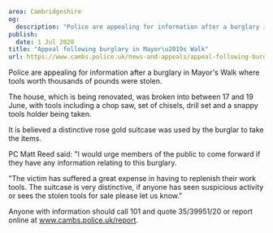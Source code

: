 ```yaml
area: Cambridgeshire
og:
  description: "Police are appealing for information after a burglary in Mayor\u2019s Walk where tools worth thousands of pounds were stolen."
publish:
  date: 1 Jul 2020
title: "Appeal following burglary in Mayor\u2019s Walk"
url: https://www.cambs.police.uk/news-and-appeals/appeal-following-burglary-in-mayors-walk
```

Police are appealing for information after a burglary in Mayor's Walk where tools worth thousands of pounds were stolen.

The house, which is being renovated, was broken into between 17 and 19 June, with tools including a chop saw, set of chisels, drill set and a snappy tools holder being taken.

It is believed a distinctive rose gold suitcase was used by the burglar to take the items.

PC Matt Reed said: "I would urge members of the public to come forward if they have any information relating to this burglary.

"The victim has suffered a great expense in having to replenish their work tools. The suitcase is very distinctive, if anyone has seen suspicious activity or sees the stolen tools for sale please let us know."

Anyone with information should call 101 and quote 35/39951/20 or report online at www.cambs.police.uk/report.
